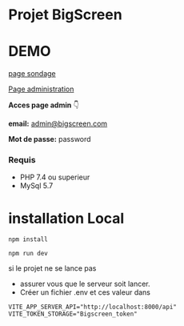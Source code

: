 # Projet BigScreen

# DEMO

[page sondage](https://projet-bigscreen.website)

[Page administration](https://projet-bigscreen.website/administration/login)

**Acces page admin**  👇

 **email:** admin@bigscreen.com

**Mot de passe:** password 

### Requis
- PHP 7.4 ou superieur
- MySql 5.7


# installation Local



```
npm install

```

```
npm run dev

```

si le projet ne se lance pas 
- assurer vous que le serveur soit lancer.
- Créer un fichier .env et ces valeur dans  
```   
VITE_APP_SERVER_API="http://localhost:8000/api"
VITE_TOKEN_STORAGE="Bigscreen_token" 

```



